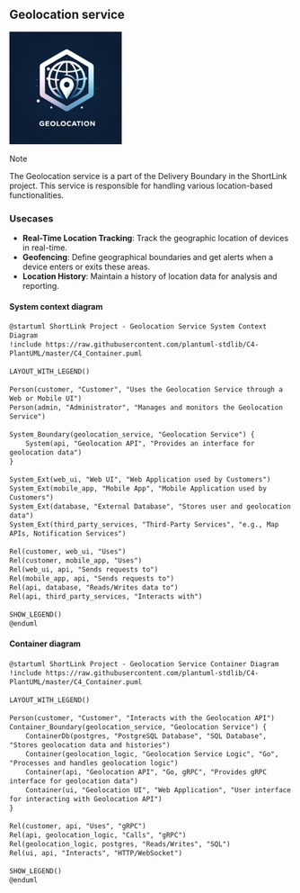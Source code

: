 ## Geolocation service

<img width='200' height='200' src="./docs/public/logo.webp">

> [!NOTE]
> The Geolocation service is a part of the Delivery Boundary in the ShortLink project.
> This service is responsible for handling various location-based functionalities.

### Usecases

- **Real-Time Location Tracking**: Track the geographic location of devices in real-time.
- **Geofencing**: Define geographical boundaries and get alerts when a device enters or exits these areas.
- **Location History**: Maintain a history of location data for analysis and reporting.

#### System context diagram

```plantuml
@startuml ShortLink Project - Geolocation Service System Context Diagram
!include https://raw.githubusercontent.com/plantuml-stdlib/C4-PlantUML/master/C4_Container.puml

LAYOUT_WITH_LEGEND()

Person(customer, "Customer", "Uses the Geolocation Service through a Web or Mobile UI")
Person(admin, "Administrator", "Manages and monitors the Geolocation Service")

System_Boundary(geolocation_service, "Geolocation Service") {
    System(api, "Geolocation API", "Provides an interface for geolocation data")
}

System_Ext(web_ui, "Web UI", "Web Application used by Customers")
System_Ext(mobile_app, "Mobile App", "Mobile Application used by Customers")
System_Ext(database, "External Database", "Stores user and geolocation data")
System_Ext(third_party_services, "Third-Party Services", "e.g., Map APIs, Notification Services")

Rel(customer, web_ui, "Uses")
Rel(customer, mobile_app, "Uses")
Rel(web_ui, api, "Sends requests to")
Rel(mobile_app, api, "Sends requests to")
Rel(api, database, "Reads/Writes data to")
Rel(api, third_party_services, "Interacts with")

SHOW_LEGEND()
@enduml
```

#### Container diagram

```plantuml
@startuml ShortLink Project - Geolocation Service Container Diagram
!include https://raw.githubusercontent.com/plantuml-stdlib/C4-PlantUML/master/C4_Container.puml

LAYOUT_WITH_LEGEND()

Person(customer, "Customer", "Interacts with the Geolocation API")
Container_Boundary(geolocation_service, "Geolocation Service") {
    ContainerDb(postgres, "PostgreSQL Database", "SQL Database", "Stores geolocation data and histories")
    Container(geolocation_logic, "Geolocation Service Logic", "Go", "Processes and handles geolocation logic")
    Container(api, "Geolocation API", "Go, gRPC", "Provides gRPC interface for geolocation data")
    Container(ui, "Geolocation UI", "Web Application", "User interface for interacting with Geolocation API")
}

Rel(customer, api, "Uses", "gRPC")
Rel(api, geolocation_logic, "Calls", "gRPC")
Rel(geolocation_logic, postgres, "Reads/Writes", "SQL")
Rel(ui, api, "Interacts", "HTTP/WebSocket")

SHOW_LEGEND()
@enduml
```
